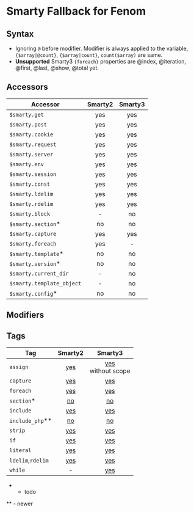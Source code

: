 Smarty Fallback for Fenom
=====

## Syntax

* Ignoring `@` before modifier. Modifier is always applied to the variable, `{$array|@count}`, `{$array|count}`, `count($array)` are same.
* **Unsupported** Smarty3 `{foreach}` properties are @index, @iteration, @first, @last, @show, @total yet.

## Accessors

| Accessor         | Smarty2  | Smarty3  |
|------------------|:----------:|:----------:|
| `$smarty.get`    | yes      | yes      |
| `$smarty.post`   | yes      | yes      |
| `$smarty.cookie` | yes      | yes      |
| `$smarty.request`| yes      | yes      |
| `$smarty.server` | yes      | yes      |
| `$smarty.env`    | yes      | yes      |
| `$smarty.session`| yes      | yes      |
| `$smarty.const`  | yes      | yes      |
| `$smarty.ldelim` | yes      | yes       |
| `$smarty.rdelim` | yes      | yes       |
| `$smarty.block`  | -        | no        |
| `$smarty.section`*  | no       | no    |
| `$smarty.capture`   | yes       | yes  |
| `$smarty.foreach`   | yes       | -     |
| `$smarty.template`* | no       | no    |
| `$smarty.version`*  | no       | no    |
| `$smarty.current_dir`  | -       | no    |
| `$smarty.template_object`  | -       | no    |
| `$smarty.config`*  | no       | no    |

## Modifiers



## Tags

| Tag       | Smarty2  | Smarty3 |
|-----------|:----------:|:---------:|   
| `assign`  | [yes](http://www.smarty.net/docsv2/en/language.custom.functions.tpl#language.function.assign) | [yes](http://www.smarty.net/docs/en/language.function.assign.tpl)<br />without scope
| `capture` | [yes](http://www.smarty.net/docs/en/language.function.capture.tpl) | [yes](http://www.smarty.net/docs/en/language.function.capture.tpl)
| `foreach` | [yes](http://www.smarty.net/docsv2/en/language.function.foreach.tpl) | [yes](http://www.smarty.net/docs/en/language.function.foreach.tpl)
| `section`* | [no](http://www.smarty.net/docsv2/en/language.function.section.tpl) | [no](http://www.smarty.net/docs/en/language.function.section.tpl)
| `include` | [yes](http://www.smarty.net/docsv2/en/language.function.include.tpl) | [yes](http://www.smarty.net/docs/en/language.function.include.tpl)
| `include_php`** | [no](http://www.smarty.net/docsv2/en/language.function.include_php.tpl) | [no](http://www.smarty.net/docs/en/language.function.include_php.tpl)
| `strip` | [yes](http://www.smarty.net/docsv2/en/language.function.strip.tpl) | [yes](http://www.smarty.net/docs/en/language.function.strip.tpl)
| `if` | [yes](http://www.smarty.net/docsv2/en/language.function.if.tpl) | [yes](http://www.smarty.net/docs/en/language.function.if.tpl)
| `literal` | [yes](http://www.smarty.net/docsv2/en/language.function.literal.tpl) | [yes](http://www.smarty.net/docs/en/language.function.literal.tpl)
| `ldelim`,`rdelim` | [yes](http://www.smarty.net/docsv2/en/language.function.ldelim.tpl) | [yes](http://www.smarty.net/docs/en/language.function.ldelim.tpl)
| `while` | - | [yes](http://www.smarty.net/docs/en/language.function.while.tpl)

* - todo

** - newer